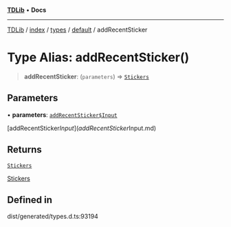 [**TDLib**](../../../../../../README.md) • **Docs**

***

[TDLib](../../../../../../modules.md) / [index](../../../../../README.md) / [types](../../../README.md) / [default](../README.md) / addRecentSticker

# Type Alias: addRecentSticker()

> **addRecentSticker**: (`parameters`) => [`Stickers`](Stickers.md)

## Parameters

• **parameters**: [`addRecentSticker$Input`](addRecentSticker$Input.md)

[addRecentSticker$Input](addRecentSticker$Input.md)

## Returns

[`Stickers`](Stickers.md)

[Stickers](Stickers.md)

## Defined in

dist/generated/types.d.ts:93194

